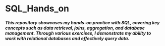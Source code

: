 # SQL_Hands_on
##### This repository showcases my hands-on practice with SQL, covering key concepts such as data retrieval, joins, aggregation, and database management. Through various exercises, I demonstrate my ability to work with relational databases and effectively query data.
